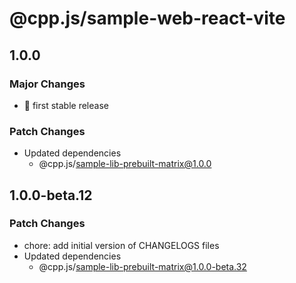 # @cpp.js/sample-web-react-vite

## 1.0.0

### Major Changes

- 🚀 first stable release

### Patch Changes

- Updated dependencies
  - @cpp.js/sample-lib-prebuilt-matrix@1.0.0

## 1.0.0-beta.12

### Patch Changes

- chore: add initial version of CHANGELOGS files
- Updated dependencies
  - @cpp.js/sample-lib-prebuilt-matrix@1.0.0-beta.32
